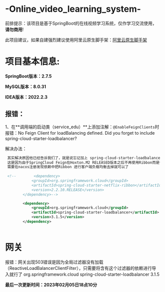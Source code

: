 # -Online_video_learning_system-

前排提示：该项目是基于SpringBoot的在线视频学习系统，仅作学习交流使用，**请勿商用**!

此项目建议，如果自建强烈建议使用阿里云原生脚手架：[阿里云原生脚手架](https://start.aliyun.com/bootstrap.html)
# 项目基本信息:

**SpringBoot版本：2.7.5**

**MySQL版本：8.0.31**

**IDEA版本：2022.2.3**

## 报错：

1、在**调用端的启动类（service_edu）**上添加注解：`@EnableFeignClients`时报错：No Feign Client for loadBalancing defined. Did you forget to include spring-cloud-starter-loadbalancer?

解决办法：

```xml
 其实解决原因他已经告诉我们了，就是说忘记加上 spring-cloud-starter-loadbalancer
 这是因为由于SpringCloud Feign在Hoxton.M2 RELEASED版本之后不再使用Ribbon而是使用spring-cloud-loadbalancer，所以不引入spring-cloud-loadbalancer会报错。
 需要在nacos注册发现依赖中把Ribbon 进行客户端负载均衡去掉就可以了
 
 <!--        <dependency>
            <groupId>org.springframework.cloud</groupId>
            <artifactId>spring-cloud-starter-netflix-ribbon</artifactId>
            <version>2.2.10.RELEASE</version>
        </dependency>-->

        <dependency>
            <groupId>org.springframework.cloud</groupId>
            <artifactId>spring-cloud-starter-loadbalancer</artifactId>
            <version>3.1.5</version>
        </dependency>
        
```


# 网关
报错：网关出现503错误是因为全局过滤器没有加载（ReactiveLoadBalancerClientFilter），只需要将含有这个过滤器的依赖进行导入就行了
<dependency>
<groupId>org.springframework.cloud</groupId>
<artifactId>spring-cloud-starter-loadbalancer</artifactId>
<version>3.1.5</version>
</dependency>



**最后一次更新时间：2023年02月05日18点10分**





